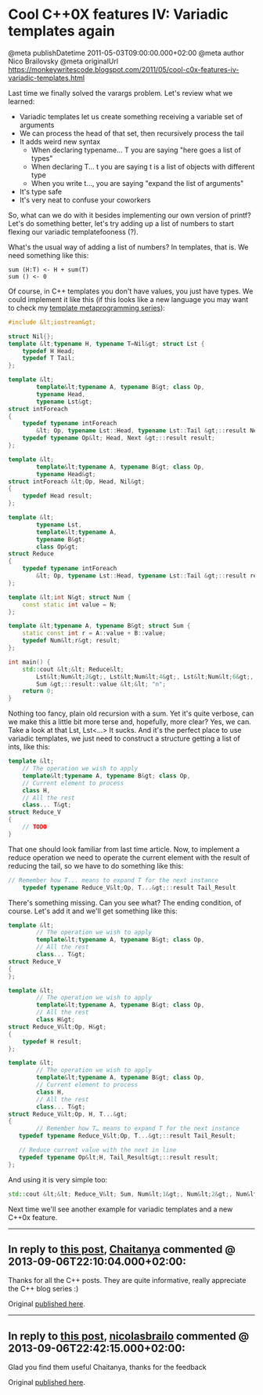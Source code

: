 # Cool C++0X features IV: Variadic templates again

@meta publishDatetime 2011-05-03T09:00:00.000+02:00
@meta author Nico Brailovsky
@meta originalUrl https://monkeywritescode.blogspot.com/2011/05/cool-c0x-features-iv-variadic-templates.html

Last time we finally solved the varargs problem. Let's review what we learned:
* Variadic templates let us create something receiving a variable set of arguments
* We can process the head of that set, then recursively process the tail
* It adds weird new syntax
	+ When declaring typename... T you are saying "here goes a list of types"
	+ When declaring T... t you are saying t is a list of objects with different type
	+ When you write t..., you are saying "expand the list of arguments"
* It's type safe
* It's very neat to confuse your coworkers

So, what can we do with it besides implementing our own version of printf? Let's do something better, let's try adding up a list of numbers to start flexing our variadic templatefooness (?).

What's the usual way of adding a list of numbers? In templates, that is. We need something like this:

```
sum (H:T) <- H + sum(T)
sum () <- 0

```

Of course, in C++ templates you don't have values, you just have types. We could implement it like this (if this looks like a new language you may want to check my [template metaprogramming series](/search/label/Series%3A%20Template%20Metaprogramming)):

```c++
#include &lt;iostream&gt;

struct Nil{};
template &lt;typename H, typename T=Nil&gt; struct Lst {
	typedef H Head;
	typedef T Tail;
};

template &lt;
		template&lt;typename A, typename B&gt; class Op,
		typename Head,
		typename Lst&gt;
struct intForeach
{
	typedef typename intForeach
		&lt; Op, typename Lst::Head, typename Lst::Tail &gt;::result Next;
	typedef typename Op&lt; Head, Next &gt;::result result;
};

template &lt;
		template&lt;typename A, typename B&gt; class Op,
		typename Head&gt;
struct intForeach &lt;Op, Head, Nil&gt;
{
	typedef Head result;
};

template &lt;
		typename Lst,
		template&lt;typename A,
		typename B&gt;
		class Op&gt;
struct Reduce
{
	typedef typename intForeach
		&lt; Op, typename Lst::Head, typename Lst::Tail &gt;::result result;
};

template &lt;int N&gt; struct Num {
	const static int value = N;
};

template &lt;typename A, typename B&gt; struct Sum {
	static const int r = A::value + B::value;
	typedef Num&lt;r&gt; result;
};

int main() {
	std::cout &lt;&lt; Reduce&lt;
		Lst&lt;Num&lt;2&gt;, Lst&lt;Num&lt;4&gt;, Lst&lt;Num&lt;6&gt;, Lst&lt; Num&lt;8&gt; &gt; &gt; &gt; &gt;,
		Sum &gt;::result::value &lt;&lt; "n";
	return 0;
}

```

Nothing too fancy, plain old recursion with a sum. Yet it's quite verbose, can we make this a little bit more terse and, hopefully, more clear? Yes, we can. Take a look at that Lst, Lst<...> It sucks. And it's the perfect place to use variadic templates, we just need to construct a structure getting a list of ints, like this:

```c++
template &lt;
	// The operation we wish to apply
	template&lt;typename A, typename B&gt; class Op,
	// Current element to process
	class H,
	// All the rest
	class... T&gt;
struct Reduce_V
{
	// TODO
}
```

That one should look familiar from last time article. Now, to implement a reduce operation we need to operate the current element with the result of reducing the tail, so we have to do something like this:

```c++
// Remember how T... means to expand T for the next instance
	typedef typename Reduce_V&lt;Op, T...&gt;::result Tail_Result
```

There's something missing. Can you see what? The ending condition, of course. Let's add it and we'll get something like this:

```c++
template &lt;
        // The operation we wish to apply
        template&lt;typename A, typename B&gt; class Op,
        // All the rest
        class... T&gt;
struct Reduce_V
{
};

template &lt;
        // The operation we wish to apply
        template&lt;typename A, typename B&gt; class Op,
        // All the rest
        class H&gt;
struct Reduce_V&lt;Op, H&gt;
{
	typedef H result;
};

template &lt;
        // The operation we wish to apply
        template&lt;typename A, typename B&gt; class Op,
        // Current element to process
        class H,
        // All the rest
        class... T&gt;
struct Reduce_V&lt;Op, H, T...&gt;
{
        // Remember how T… means to expand T for the next instance
   typedef typename Reduce_V&lt;Op, T...&gt;::result Tail_Result;

   // Reduce current value with the next in line
   typedef typename Op&lt;H, Tail_Result&gt;::result result;
};
```

And using it is very simple too:

```c++
std::cout &lt;&lt; Reduce_V&lt; Sum, Num&lt;1&gt;, Num&lt;2&gt;, Num&lt;3&gt;, Num&lt;4&gt;&gt;::result::value &lt;&lt; "n";
```

Next time we'll see another example for variadic templates and a new C++0x feature.


---
## In reply to [this post](), [Chaitanya]() commented @ 2013-09-06T22:10:04.000+02:00:

Thanks for all the C++ posts. They are quite informative, really appreciate the C++ blog series :)

Original [published here](/blog_md/2011/0503_CoolC0XfeaturesIVVariadictemplatesagain.md).

---
## In reply to [this post](), [nicolasbrailo](/blog_md) commented @ 2013-09-06T22:42:15.000+02:00:

Glad you find them useful Chaitanya, thanks for the feedback

Original [published here](/blog_md/2011/0503_CoolC0XfeaturesIVVariadictemplatesagain.md).
